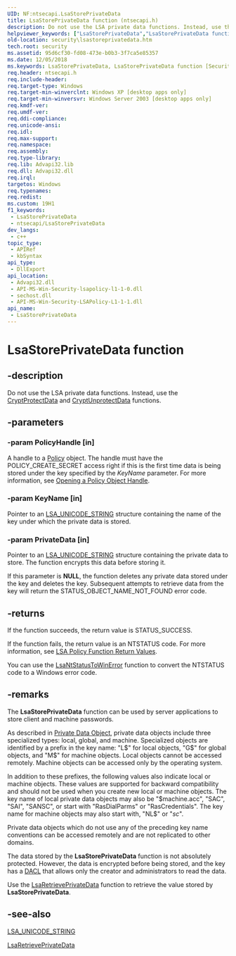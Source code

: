 ```yaml
---
UID: NF:ntsecapi.LsaStorePrivateData
title: LsaStorePrivateData function (ntsecapi.h)
description: Do not use the LSA private data functions. Instead, use the CryptProtectData and CryptUnprotectData functions. (LsaStorePrivateData)
helpviewer_keywords: ["LsaStorePrivateData","LsaStorePrivateData function [Security]","_lsa_lsastoreprivatedata","ntsecapi/LsaStorePrivateData","security.lsastoreprivatedata"]
old-location: security\lsastoreprivatedata.htm
tech.root: security
ms.assetid: 95d6cf30-fd08-473e-b0b3-3f7ca5e85357
ms.date: 12/05/2018
ms.keywords: LsaStorePrivateData, LsaStorePrivateData function [Security], _lsa_lsastoreprivatedata, ntsecapi/LsaStorePrivateData, security.lsastoreprivatedata
req.header: ntsecapi.h
req.include-header: 
req.target-type: Windows
req.target-min-winverclnt: Windows XP [desktop apps only]
req.target-min-winversvr: Windows Server 2003 [desktop apps only]
req.kmdf-ver: 
req.umdf-ver: 
req.ddi-compliance: 
req.unicode-ansi: 
req.idl: 
req.max-support: 
req.namespace: 
req.assembly: 
req.type-library: 
req.lib: Advapi32.lib
req.dll: Advapi32.dll
req.irql: 
targetos: Windows
req.typenames: 
req.redist: 
ms.custom: 19H1
f1_keywords:
 - LsaStorePrivateData
 - ntsecapi/LsaStorePrivateData
dev_langs:
 - c++
topic_type:
 - APIRef
 - kbSyntax
api_type:
 - DllExport
api_location:
 - Advapi32.dll
 - API-MS-Win-Security-lsapolicy-l1-1-0.dll
 - sechost.dll
 - API-MS-Win-Security-LSAPolicy-L1-1-1.dll
api_name:
 - LsaStorePrivateData
---
```


# LsaStorePrivateData function


## -description

Do not use the LSA private data functions. Instead, use the <a href="/windows/desktop/api/dpapi/nf-dpapi-cryptprotectdata">CryptProtectData</a> and <a href="/windows/desktop/api/dpapi/nf-dpapi-cryptunprotectdata">CryptUnprotectData</a> functions.

## -parameters

### -param PolicyHandle [in]

A handle to a <a href="/windows/desktop/SecMgmt/policy-object">Policy</a> object. The handle must have the POLICY_CREATE_SECRET access right if this is the first time data is being stored under the key specified by the <i>KeyName</i> parameter. For more information, see 
<a href="/windows/desktop/SecMgmt/opening-a-policy-object-handle">Opening a Policy Object Handle</a>.

### -param KeyName [in]

Pointer to an 
<a href="/windows/desktop/api/lsalookup/ns-lsalookup-lsa_unicode_string">LSA_UNICODE_STRING</a> structure containing the name of the key under which the private data is stored.

### -param PrivateData [in]

Pointer to an <a href="/windows/desktop/api/lsalookup/ns-lsalookup-lsa_unicode_string">LSA_UNICODE_STRING</a> structure containing the private data to store. The function encrypts this data before storing it.

If this parameter is <b>NULL</b>, the function deletes any private data stored under the key and deletes the key. Subsequent attempts to retrieve data from the key will return the STATUS_OBJECT_NAME_NOT_FOUND error code.

## -returns

If the function succeeds, the return value is STATUS_SUCCESS.

If the function fails, the return value is an NTSTATUS code. For more information, see 
<a href="/windows/desktop/SecMgmt/management-return-values">LSA Policy Function Return Values</a>.

You can use the 
<a href="/windows/desktop/api/ntsecapi/nf-ntsecapi-lsantstatustowinerror">LsaNtStatusToWinError</a> function to convert the NTSTATUS code to a Windows error code.

## -remarks

The <b>LsaStorePrivateData</b> function can be used by server applications to store client and machine passwords.

As described in 
<a href="/windows/desktop/SecMgmt/private-data-object">Private Data Object</a>, private data objects include three specialized types: local, global, and machine. Specialized objects are identified by a prefix in the key name: "L$" for local objects, "G$" for global objects, and "M$" for machine objects. Local objects cannot be accessed remotely. Machine objects can be accessed only by the operating system.

In addition to these prefixes, the following values also indicate local or machine objects. These values are supported for backward compatibility and should not be used when you create new local or machine objects. The key name of local private data objects may also be "$machine.acc", "SAC", "SAI", "SANSC", or start with "RasDialParms" or "RasCredentials". The key name for machine objects may also start with, "NL$" or "_sc_".

Private data objects which do not use any of the preceding key name conventions can be accessed remotely and are not replicated to other domains.

The data stored by the <b>LsaStorePrivateData</b> function is not absolutely protected. However, the data is encrypted before being stored, and the key has a <a href="/windows/desktop/SecGloss/d-gly">DACL</a> that allows only the creator and administrators to read the data.

Use the 
<a href="/windows/desktop/api/ntsecapi/nf-ntsecapi-lsaretrieveprivatedata">LsaRetrievePrivateData</a> function to retrieve the value stored by <b>LsaStorePrivateData</b>.

## -see-also

<a href="/windows/desktop/api/lsalookup/ns-lsalookup-lsa_unicode_string">LSA_UNICODE_STRING</a>



<a href="/windows/desktop/api/ntsecapi/nf-ntsecapi-lsaretrieveprivatedata">LsaRetrievePrivateData</a>
